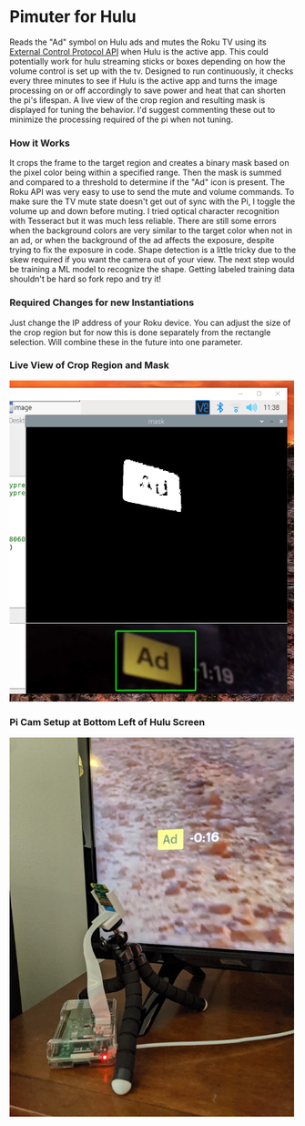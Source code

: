 # Pimuter for Hulu
Reads the "Ad" symbol on Hulu ads and mutes the Roku TV using its
[External Control Protocol API](https://developer.roku.com/docs/developer-program/debugging/external-control-api.md)
when Hulu is the active app.
This could potentially work for hulu streaming sticks or boxes depending on how the volume control is set up with the tv.
Designed to run continuously, it checks every three minutes to see if Hulu is the active app and turns the image processing on or off accordingly to save power and heat that can shorten the pi's lifespan. A live view of the crop region and resulting mask is displayed for tuning the behavior. I'd suggest commenting these out to minimize the processing required of the pi when not tuning.

### How it Works
It crops the frame to the target region and creates a binary mask based on the pixel color being within a specified range. Then the mask is summed and compared to a threshold to determine if the "Ad" icon is present. The Roku API was very easy to use to send the mute and volume commands. To make sure the TV mute state doesn't get out of sync with the Pi, I toggle the volume up and down before muting. I tried optical character recognition with Tesseract but it was much less reliable. There are still some errors when the background colors are very similar to the target color when not in an ad, or when the background of the ad affects the exposure, despite trying to fix the exposure in code. Shape detection is a little tricky due to the skew required if you want the camera out of your view. The next step would be training a ML model to recognize the shape. Getting labeled training data shouldn't be hard so fork repo and try it!

### Required Changes for new Instantiations
Just change the IP address of your Roku device. You can adjust the size of the crop region but for now this is done separately from the rectangle selection. Will combine these in the future into one parameter.

### Live View of Crop Region and Mask
<img src="live_view.png" alt="Live View of Crop Region and Mask" width="500">

### Pi Cam Setup at Bottom Left of Hulu Screen
<img src="pi_setup.jpg" alt="Pi Cam Setup at Bottom Left of Hulu Screen" width="500">
